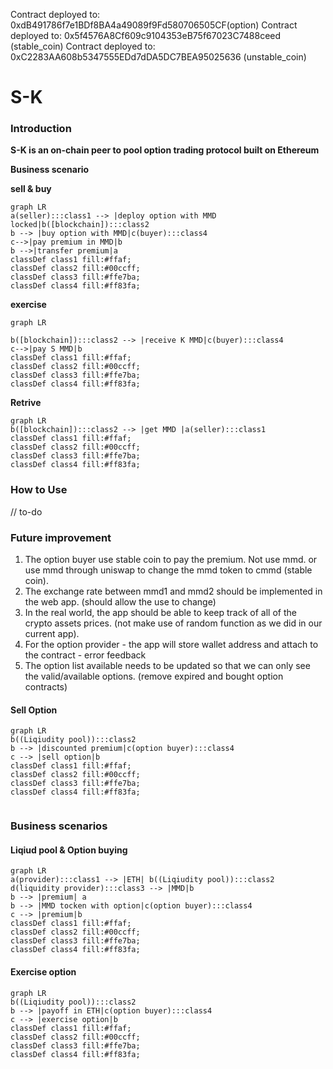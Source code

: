 Contract deployed to: 0xdB491786f7e1BDf8BA4a49089f9Fd580706505CF(option)
Contract deployed to: 0x5f4576A8Cf609c9104353eB75f67023C7488ceed
(stable_coin)
Contract deployed to: 0xC2283AA608b5347555EDd7dDA5DC7BEA95025636
(unstable_coin)

# S-K

### Introduction

**S-K is an on-chain peer to pool option trading protocol built on Ethereum**

**Business scenario**

**sell & buy** 

```mermaid
graph LR
a(seller):::class1 --> |deploy option with MMD locked|b([blockchain]):::class2
b --> |buy option with MMD|c(buyer):::class4
c-->|pay premium in MMD|b
b -->|transfer premium|a
classDef class1 fill:#ffaf;
classDef class2 fill:#00ccff;
classDef class3 fill:#ffe7ba;
classDef class4 fill:#ff83fa;
```

**exercise**

```mermaid
graph LR

b([blockchain]):::class2 --> |receive K MMD|c(buyer):::class4
c-->|pay S MMD|b
classDef class1 fill:#ffaf;
classDef class2 fill:#00ccff;
classDef class3 fill:#ffe7ba;
classDef class4 fill:#ff83fa;
```

**Retrive**

```mermaid
graph LR
b([blockchain]):::class2 --> |get MMD |a(seller):::class1
classDef class1 fill:#ffaf;
classDef class2 fill:#00ccff;
classDef class3 fill:#ffe7ba;
classDef class4 fill:#ff83fa;
```

### How to Use

// to-do


### Future improvement
1. The option buyer use stable coin to pay the premium. Not use mmd. or use mmd through uniswap to change the mmd token to cmmd (stable coin).
2. The exchange rate between mmd1 and mmd2 should be implemented in the web app. (should allow the use to change)
3. In the real world, the app should be able to keep track of all of the crypto assets prices. (not make use of random function as we did in our current app).
4. For the option provider - the app will store wallet address and attach to the contract - error feedback
5. The option list available needs to be updated so that we can only see the valid/available options. (remove expired and bought option contracts)



#### Sell Option

```mermaid
graph LR
b((Liqiudity pool)):::class2
b --> |discounted premium|c(option buyer):::class4
c --> |sell option|b
classDef class1 fill:#ffaf;
classDef class2 fill:#00ccff;
classDef class3 fill:#ffe7ba;
classDef class4 fill:#ff83fa;
```

```mermaid

```

### Business scenarios

#### Liqiud pool & Option buying

```mermaid
graph LR
a(provider):::class1 --> |ETH| b((Liqiudity pool)):::class2
d(liquidity provider):::class3 --> |MMD|b
b --> |premium| a
b --> |MMD tocken with option|c(option buyer):::class4
c --> |premium|b
classDef class1 fill:#ffaf;
classDef class2 fill:#00ccff;
classDef class3 fill:#ffe7ba;
classDef class4 fill:#ff83fa;
```

#### Exercise option

```mermaid
graph LR
b((Liqiudity pool)):::class2
b --> |payoff in ETH|c(option buyer):::class4
c --> |exercise option|b
classDef class1 fill:#ffaf;
classDef class2 fill:#00ccff;
classDef class3 fill:#ffe7ba;
classDef class4 fill:#ff83fa;
```


